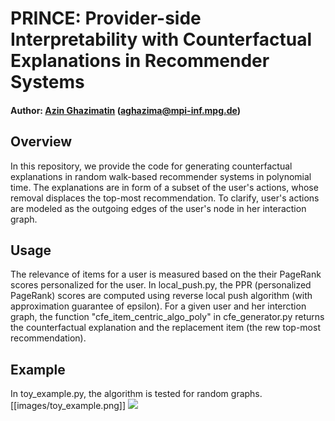 # PRINCE: Provider-side Interpretability with Counterfactual Explanations in Recommender Systems
#### Author: [Azin Ghazimatin](http://people.mpi-inf.mpg.de/~aghazima/) (aghazima@mpi-inf.mpg.de)
## Overview
In this repository, we provide the code for generating counterfactual explanations in random walk-based recommender systems in polynomial time. The explanations are in form of a subset of the user's actions, whose removal displaces the top-most recommendation. To clarify, user's actions are modeled as the outgoing edges of the user's node in her interaction graph. 

## Usage
The relevance of items for a user is measured based on the their PageRank scores personalized for the user. In local_push.py, the PPR (personalized PageRank) scores are computed using reverse local push algorithm (with approximation guarantee of epsilon). For a given user and her interction graph, the function "cfe_item_centric_algo_poly" in cfe_generator.py returns the counterfactual explanation and the replacement item (the rew top-most recommendation). 

## Example
In toy_example.py, the algorithm is tested for random graphs.
[[images/toy_example.png]]
![](https://github.com/azinmatin/prince/blob/master/images/toy_example.png)
